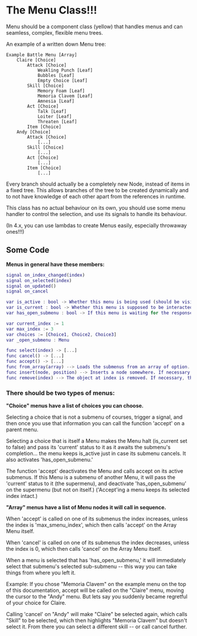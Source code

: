 # The Menu Class!!!

Menu should be a component class (yellow) that handles menus and can seamless, complex, flexible menu trees.

An example of a written down Menu tree:
```
Example Battle Menu [Array]
	Claire [Choice]
		Attack [Choice]
			Weakling Punch [Leaf]
			Bubbles [Leaf]
			Empty Choice [Leaf]
		Skill [Choice]
			Memory Foam [Leaf]
			Memoria Clavem [Leaf]
			Amnesia [Leaf]
		Act [Choice]
			Talk [Leaf]
			Loiter [Leaf]
			Threaten [Leaf]
		Item [Choice]
	Andy [Choice]
		Attack [Choice]
			[...]
		Skill [Choice]
			[...]
		Act [Choice]
			[...]
		Item [Choice]
			[...]
```

Every branch should actually be a completely new Node, instead of items in a fixed tree. This allows branches of the tree to be created dynamically and to not have knowledge of each other apart from the references in runtime.

This class has no actual behaviour on its own, you should use some menu handler to control the selection, and use its signals to handle its behaviour.

(In 4.x, you can use lambdas to create Menus easily, especially throwaway ones!!!)

## Some Code

**Menus in general have these members:**
```gd
signal on_index_changed(index)
signal on_selected(index)
signal on_updated()
signal on_cancel

var is_active : bool -> Whether this menu is being used (should be visible) at the moment.
var is_current : bool -> Whether this menu is supposed to be interacted with.
var has_open_submenu : bool -> If this menu is waiting for the response of a submenu.

var current_index := 1
var max_index := 3
var choices := [Choice1, Choice2, Choice3]
var _open_submenu : Menu

func select(index) -> [...]
func cancel() -> [...]
func accept() -> [...]
func from_array(array) --> Loads the submenus from an array of option... tries to keep the same item selected if it's a Reference.
func insert(node, position) --> Inserts a node somewhere. If necessary, the current index will be updated and call on_updated, but on_index_changed will not be called.
func remove(index) --> The object at index is removed. If necessary, the current index will be updated and call on_updated, but on_index_changed will not be called.
```
### There should be two types of menus:

**"Choice" menus have a list of choices you can choose.**

Selecting a choice that is not a submenu of courses, trigger a signal, and then once you use that information you can call the function 'accept' on a parent menu.

Selecting a choice that is itself a Menu makes the Menu halt (is_current set to false) and pass its 'current' status to it as it awaits the submenu's completion... the menu keeps is_active just in case its submenu cancels.
It also activates 'has_open_submenu.'

The function 'accept' deactivates the Menu and calls accept on its active submenus.
If this Menu is a submenu of another Menu, it will pass the 'current' status to it (the supermenu), and deactivate 'has_open_submenu' on the supermenu (but not on itself.)
('Accept'ing a menu keeps its selected index intact.)

**"Array" menus have a list of Menu nodes it will call in sequence.**

When 'accept' is called on one of its submenus the index increases, unless the index is 'max_smenu_index', which then calls 'accept' on the Array Menu itself.

When 'cancel' is called on one of its submenus the index decreases, unless the index is 0, which then calls 'cancel' on the Array Menu itself.

When a menu is selected that has 'has_open_submenu,' it will immediately select that submenu's selected sub-submenu -- this way you can take things from where you left it.

Example: If you chose "Memoria Clavem" on the example menu on the top of this documentation, accept will be called on the "Claire" menu, moving the cursor to the "Andy" menu. But lets say you suddenly became regretful of your choice for Claire.

Calling 'cancel' on "Andy" will make "Claire" be selected again, which calls "Skill" to be selected, which then highlights "Memoria Clavem" but doesn't select it. From there you can select a different skill -- or call cancel further.
























